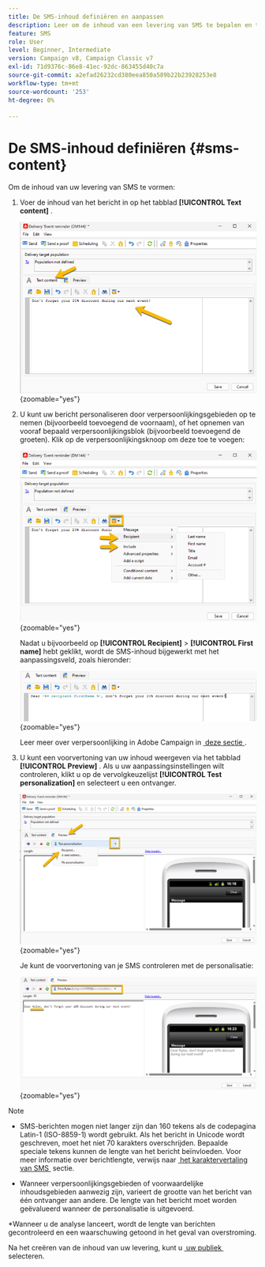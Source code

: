 ```yaml
---
title: De SMS-inhoud definiëren en aanpassen
description: Leer om de inhoud van een levering van SMS te bepalen en te personaliseren
feature: SMS
role: User
level: Beginner, Intermediate
version: Campaign v8, Campaign Classic v7
exl-id: 71d9376c-86e8-41ec-92dc-863455d40c7a
source-git-commit: a2efad26232cd380eea850a589b22b23928253e8
workflow-type: tm+mt
source-wordcount: '253'
ht-degree: 0%

---
```


# De SMS-inhoud definiëren {#sms-content}

Om de inhoud van uw levering van SMS te vormen:

1. Voer de inhoud van het bericht in op het tabblad **[!UICONTROL Text content]** .

   ![](assets/sms_content.png){zoomable="yes"}

1. U kunt uw bericht personaliseren door verpersoonlijkingsgebieden op te nemen (bijvoorbeeld toevoegend de voornaam), of het opnemen van vooraf bepaald verpersoonlijkingsblok (bijvoorbeeld toevoegend de groeten). Klik op de verpersoonlijkingsknoop om deze toe te voegen:

   ![](assets/sms_perso.png){zoomable="yes"}

   Nadat u bijvoorbeeld op **[!UICONTROL Recipient]** > **[!UICONTROL First name]** hebt geklikt, wordt de SMS-inhoud bijgewerkt met het aanpassingsveld, zoals hieronder:

   ![](assets/sms_perso_recipient.png){zoomable="yes"}

   Leer meer over verpersoonlijking in Adobe Campaign in [&#x200B; deze sectie &#x200B;](../personalize.md).

1. U kunt een voorvertoning van uw inhoud weergeven via het tabblad **[!UICONTROL Preview]** . Als u uw aanpassingsinstellingen wilt controleren, klikt u op de vervolgkeuzelijst **[!UICONTROL Test personalization]** en selecteert u een ontvanger.

   ![](assets/sms_preview.png){zoomable="yes"}

   Je kunt de voorvertoning van je SMS controleren met de personalisatie:

   ![](assets/sms_preview_phone.png){zoomable="yes"}

>[!NOTE]
>
>* SMS-berichten mogen niet langer zijn dan 160 tekens als de codepagina Latin-1 (ISO-8859-1) wordt gebruikt. Als het bericht in Unicode wordt geschreven, moet het niet 70 karakters overschrijden. Bepaalde speciale tekens kunnen de lengte van het bericht beïnvloeden. Voor meer informatie over berichtlengte, verwijs naar [&#x200B; het karaktervertaling van SMS &#x200B;](smpp-external-account.md#smpp-channel-settings) sectie.
>
>* Wanneer verpersoonlijkingsgebieden of voorwaardelijke inhoudsgebieden aanwezig zijn, varieert de grootte van het bericht van één ontvanger aan andere. De lengte van het bericht moet worden geëvalueerd wanneer de personalisatie is uitgevoerd.
>
>*Wanneer u de analyse lanceert, wordt de lengte van berichten gecontroleerd en een waarschuwing getoond in het geval van overstroming.

Na het creëren van de inhoud van uw levering, kunt u [&#x200B; uw publiek &#x200B;](sms-audience.md) selecteren.
